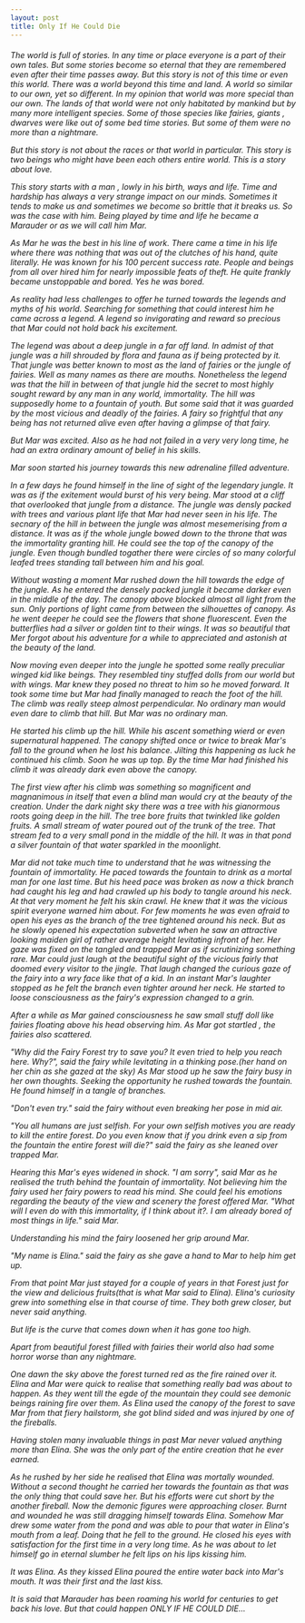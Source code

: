 ```yaml
---
layout: post
title: Only If He Could Die
---
```


<h6>
The world is full of stories. In any time or place everyone is a part of their own tales. But some stories become so eternal that they are remembered even after their time passes away.
But this story is not of this time or even this world. There was a world beyond this time and land. A world so similar to our own, yet so different. 
In my opinion that world was more special than our own. The lands of that world were not only habitated by mankind but by many more intelligent species.
Some of those species like fairies, giants , dwarves were like out of some bed time stories. But some of them were no more than a nightmare.

But this story is not about the races or that world in particular. This story is two beings who might have been each others entire world. This is a story about love.

This story starts with a man , lowly in his birth, ways and life. Time and hardship has always a very strange impact on our minds. Sometimes it tends to make us and sometimes we become so brittle that it breaks us. So was the case with him. 
Being played by time and life he became a Marauder or as we will call him Mar.

As Mar he was the best in his line of work. There came a time in his life where there was nothing that was out of the clutches of his hand, quite literally. He was known for his 100 percent success rate. People and beings from all over hired him for nearly impossible feats of theft.
He quite frankly became unstoppable and bored. Yes he was bored.

As reality had less challenges to offer he turned towards the legends and myths of his world. Searching for something that could interest him he came across a legend. A legend so invigorating and reward so precious that Mar could not hold back his excitement.

The legend was about a deep jungle in a far off land. In admist of that jungle was a hill shrouded by flora and fauna as if being protected by it. That jungle was better known to most as the land of fairies or the jungle of fairies. Well as many names as there are mouths. 
Nonetheless the legend was that the hill in between of that jungle hid the secret to most highly sought reward by any man in any world, immortality. The hill was supposedly home to a fountain of youth. But some said that it was guarded by the most vicious and deadly of the fairies. A fairy so frightful that any being has not returned alive even after having a glimpse of that fairy.

But Mar was excited. Also as he had not failed in a very very long time, he had an extra ordinary amount of belief in his skills.

Mar soon started his journey towards this new adrenaline filled adventure. 

In a few days he found himself in the line of sight of the legendary jungle. It was as if the exitement would burst of his very being.
Mar stood at a cliff that overlooked that jungle from a distance.  The jungle was densly packed with trees and various plant life that Mar had never seen in his life. The secnary of the hill in between the jungle was almost mesemerising from a distance. It was as if the whole jungle bowed down to the throne that was the immortality granting hill. He could see the top of the canopy of the jungle. Even though bundled togather there were circles of so many colorful leafed trees standing tall between him and his goal.

Without wasting a moment Mar rushed down the hill towards the edge of the jungle. As he entered the densely packed jungle it became darker even in the middle of the day. The canopy above blocked almost all light from the sun. Only portions of light came from between the silhouettes of canopy. As he went deeper he could see the flowers that shone fluorescent. Even the butterflies had a silver or golden tint to their wings. It was so beautiful that Mer forgot about his adventure for a while to appreciated and astonish at the beauty of the land. 

Now moving even deeper into the jungle he spotted some really preculiar winged kid like beings. They resembled tiny stuffed dolls from our world but with wings. Mar knew they posed no threat to him so he moved forward. It took some time but Mar had finally managed to reach the foot of the hill. The climb was really steep almost perpendicular. No ordinary man would even dare to climb that hill. But Mar was no ordinary man. 

He started his climb up the hill. While his ascent something wierd or even supernatural happened. The canopy shifted once or twice to break Mar's fall to the ground when he lost his balance. Jilting this happening as luck he continued his climb. Soon he was up top. By the time Mar had finished his climb it was already dark even above the canopy.

The first view after his climb was something so magnificent and magnanimous in itself that even a blind man would cry at the beauty of the creation.
Under the dark night sky there was a tree with his gianormous roots going deep in the hill. The tree bore fruits that twinkled like golden fruits. A small stream of water poured out of the trunk of the tree. That stream fed to a very small pond in the middle of the hill. It was in that pond a silver fountain of that water sparkled in the moonlight. 

Mar did not take much time to understand that he was witnessing the fountain of immortality. He paced towards the fountain to drink as a mortal man for one last time. But his heed pace was broken as now a thick branch had caught his leg and had crawled up his body to tangle around his neck. At that very moment he felt his skin crawl. He knew that it was the vicious spirit everyone warned him about. For few moments he was even afraid to open his eyes as the branch of the tree tightened around his neck.
But as he slowly opened his expectation subverted when he saw an attractive looking maiden girl of rather average height levitating infront of her. Her gaze was fixed on the tangled and trapped Mar as if scrutinizing something rare.
Mar could just laugh at the beautiful sight of the vicious fairly that doomed every visitor to the jingle. That laugh changed the curious gaze of the fairy into a wry face like that of a kid. In an instant Mar's laughter stopped as he felt the branch even tighter around her neck. He started to loose consciousness as the fairy's expression changed to a grin.

After a while as Mar gained consciousness he saw small stuff doll like fairies floating above his head observing him. As Mar got startled , the fairies also scattered. 

"Why did the Fairy Forest try to save you? It even tried to help you reach here. Why?", said the fairy while levitating in a thinking pose.(her hand on her chin as she gazed at the sky)
As Mar stood up he saw the fairy busy in her own thoughts. Seeking the opportunity he rushed towards the fountain. He found himself in a tangle of branches.

"Don't even try." said the fairy without even breaking her pose in mid air.

"You all humans are just selfish. For your own selfish motives you are ready to kill the entire forest. Do you even know that if you drink even a sip from the  fountain the entire forest will die?" said the fairy as she leaned over trapped Mar.

Hearing this Mar's eyes widened in shock. "I am sorry", said Mar as he realised the truth behind the fountain of immortality.
Not believing him the fairy used her fairy powers to read his mind. She could feel his emotions regarding the beauty of the view and scenery the forest offered Mar.
"What will I even do with this immortality, if I think about it?. I am already bored of most things in life." said Mar.

Understanding his mind the fairy loosened her grip around Mar.

"My name is Elina." said the fairy as she gave a hand to Mar to help him get up.

From that point Mar just stayed for a couple of years in that Forest just for the view and delicious fruits(that is what Mar said to Elina).
Elina's curiosity grew into something else in that course of time. They both grew closer, but never said anything.

But life is the curve that comes down when it has gone too high.

Apart from beautiful forest filled with fairies their world also had some horror worse than any nightmare.

One dawn the sky above the forest turned red as the fire rained over it. Elina and Mar were quick to realise that something really bad was about to happen. As they went till the egde of the mountain they could see demonic beings raining fire over them. As Elina used the canopy of the forest to save Mar from that fiery hailstorm, she got blind sided and was injured by one of the fireballs.

Having stolen many invaluable things in past Mar never valued anything more than Elina. She was the only part of the entire creation that he ever earned.

As he rushed by her side he realised that Elina was mortally wounded. Without a second thought he carried her towards the fountain as that was the only thing that could save her. But his efforts were cut short by the another fireball. Now the demonic figures were approaching closer. Burnt and wounded he was still dragging himself towards Elina.
Somehow Mar drew some water from the pond and was able to pour that water in Elina's mouth from a leaf.
Doing that he fell to the ground. He closed his eyes with satisfaction for the first time in a very long time.
As he was about to let himself go in eternal slumber he felt lips on his lips kissing him. 

It was Elina. As they kissed Elina poured the entire water back into Mar's mouth. 
It was their first and the last kiss.

It is said that Marauder has been roaming his world for centuries to get back his love.
But that could happen ONLY IF HE COULD DIE...

</h6>
